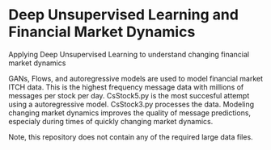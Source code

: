 # Deep Unsupervised Learning and Financial Market Dynamics
Applying Deep Unsupervised Learning to understand changing financial market dynamics

GANs, Flows, and autoregressive models are used to model financial market ITCH data. 
This is the highest frequency message data with millions of messages per stock per day.
CsStock5.py is the most succesful attempt using a autoregressive model. 
CsStock3.py processes the data. Modeling changing market dynamics improves the quality of message predictions, especialy during times of quickly changing market dynamics. 

Note, this repository does not contain any of the required large data files. 

